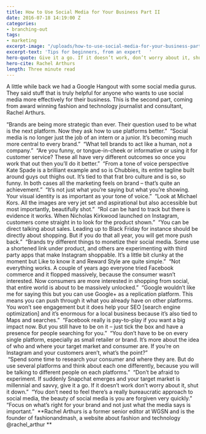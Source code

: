 ```yaml
---
title: How to Use Social Media for Your Business Part II
date: 2016-07-18 14:19:00 Z
categories:
- branching-out
tags:
- marketing
excerpt-image: "/uploads/how-to-use-social-media-for-your-business-part-II.jpg"
excerpt-text: 'Tips for beginners, from an expert   '
hero-quote: Give it a go. If it doesn’t work, don’t worry about it, shut it down.
hero-cite: Rachel Arthurs
length: Three minute read
---
```


A little while back we had a Google Hangout with some social media gurus. They said stuff that is truly helpful for anyone who wants to use social media more effectively for their business. This is the second part, coming from award winning fashion and technology journalist and consultant, Rachel Arthurs. 

“Brands are being more strategic than ever. Their question used to be what is the next platform. Now they ask how to use platforms better.” 
 “Social media is no longer just the job of an intern or a junior. It’s becoming much more central to every brand.” 
 “What tell brands to act like a human, not a company.”
 “Are you funny, or tongue-in-cheek or informative or using it for customer service? These all have very different outcomes so once you work that out then you’ll do it better.”
 “From a tone of voice perspective Kate Spade is a brilliant example and so is Chubbies, its entire tagline built around guys out thighs out. It’s tied to that frat bro culture and is so, so funny. In both cases all the marketing feels on brand – that’s quite an achievement.”
 “It’s not just what you’re saying but what you’re showing. Your visual identity is as important as your tone of voice.” 
 “Look at Michael Kors. All the images are very jet set and aspirational but also accessible but most importantly, beautifully shot.”
 “RoI can be hard to track but there is evidence it works. When Nicholas Kirkwood launched on Instagram, customers come straight in to look for the product shown.” 
 “You can be direct talking about sales. Leading up to Black Friday for instance should be directly about shopping. But if you do that all year, you will get more push back.” 
 “Brands try different things to monetize their social media. Some use a shortened link under product, and others are experimenting with third party apps that make Instagram shoppable. It’s a little bit clunky at the moment but Like to know it and Reward Style are quite simple.” 
 “Not everything works. A couple of years ago everyone tried Facebook commerce and it flopped massively, because the consumer wasn’t interested. Now consumers are more interested in shopping from social, that entire world is about to be massively unlocked.”
 “Google wouldn’t like me for saying this but you can use Google+ as a replication platform. This means you can push through it what you already have on other platforms. You won’t see engagement but it does help your SEO [search engine optimization] and it’s enormous for a local business because it’s also tied to Maps and searches.”
 “Facebook really is pay-to-play if you want a big impact now. But you still have to be on it – just tick the box and have a presence for people searching for you.” 
 “You don’t have to be on every single platform, especially as small retailer or brand. It’s more about the idea of who and where your target market and consumer are. If you’re on Instagram and your customers aren’t, what’s the point?”  
 “Spend some time to research your consumer and where they are. But do use several platforms and think about each one differently, because you will be talking to different people on each platforms.”
 “Don’t be afraid to experiment. If suddenly Snapchat emerges and your target market is millennial and savvy, give it a go. If it doesn’t work don’t worry about it, shut it down.” 
 “You don’t need to feel there’s a really bureaucratic approach to social media, the beauty of social media is you are forgiven very quickly.” 
 “Focus on what’s right for your brand and not just what the media says is important.”
 **Rachel Arthurs is a former senior editor at WGSN and is the founder of fashionandmash, a website about fashion and technology  @rachel_arthur ** 